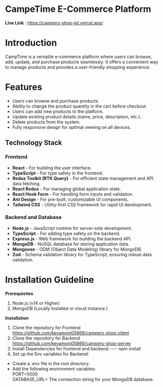 # CampeTime E-Commerce Platform

**Live Link** : https://campers-shop-jet.vercel.app/

# Introduction

CampTime is a versatile e-commerce platform where users can browse, add, update, and purchase products seamlessly. It offers a convenient way to manage products and provides a user-friendly shopping experience.

# Features

- Users can browse and purchase products.
- Ability to change the product quantity in the cart before checkout.
- Users can add new products to the platform.
- Update existing product details (name, price, description, etc.).
- Delete products from the system.
- Fully responsive design for optimal viewing on all devices.


## Technology Stack

### Frontend

- **React** - For building the user interface.
- **TypeScript** - For type safety in the frontend.
- **Redux Toolkit (RTK Query)** - For efficient state management and API data fetching.
- **React Redux** - For managing global application state.
- **React Hook Form** - For handling form inputs and validation.
- **Ant Design** - For pre-built, customizable UI components.
- **Tailwind CSS** - Utility-first CSS framework for rapid UI development.

### Backend and Database

- **Node.js** - JavaScript runtime for server-side development.
- **TypeScript** - For adding type safety on the backend.
- **Express.js** - Web framework for building the backend API.
- **MongoDB** - NoSQL database for storing application data.
- **Mongoose** - ODM (Object Data Modeling) library for MongoDB.
- **Zod** - Schema validation library for TypeScript, ensuring robust data validation.

# Installation Guideline

**Prerequisites**

1. Node.js (v14 or Higher)
2. MongoDB (Locally Installed or cloud instance ) <br>

**Installation**

1. Clone the repository for Frontend <br> https://github.com/keyamoni05866/campers-shop-client <br>
2. Clone the repository for Backend <br> https://github.com/keyamoni05866/campers-shop-server <br>
3. Install Dependencies for frontend and backend ---- npm install <br>
4. Set up the Env variables for Backend: <br>

- Create a .env file in the root directory. <br>
- Add the following environment variables:<br>
  PORT=5000<br>
  DATABASE_URL= The connection string for your MongoDB database. <br>
